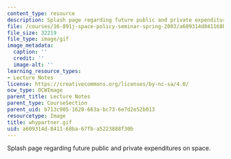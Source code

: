 ```yaml
---
content_type: resource
description: Splash page regarding future public and private expenditures on space.
file: /courses/16-891j-space-policy-seminar-spring-2003/a609314d841168ba67fba5223888f30b_whypartner.gif
file_size: 32219
file_type: image/gif
image_metadata:
  caption: ''
  credit: ''
  image-alt: ''
learning_resource_types:
- Lecture Notes
license: https://creativecommons.org/licenses/by-nc-sa/4.0/
ocw_type: OCWImage
parent_title: Lecture Notes
parent_type: CourseSection
parent_uid: b713c905-1628-663a-bc73-6e7d2e52b013
resourcetype: Image
title: whypartner.gif
uid: a609314d-8411-68ba-67fb-a5223888f30b
---
```

Splash page regarding future public and private expenditures on space.